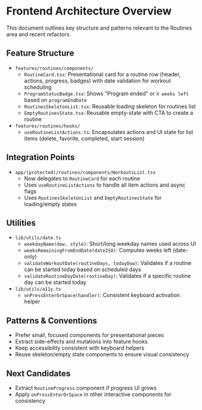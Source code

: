 # Frontend Architecture Overview

This document outlines key structure and patterns relevant to the Routines area and recent refactors.

## Feature Structure

- `features/routines/components/`
  - `RoutineCard.tsx`: Presentational card for a routine row (header, actions, progress, badges) with date validation for workout scheduling
  - `ProgramStatusBadge.tsx`: Shows "Program ended" or `X weeks left` based on `programEndDate`
  - `RoutinesSkeletonList.tsx`: Reusable loading skeleton for routines list
  - `EmptyRoutinesState.tsx`: Reusable empty-state with CTA to create a routine
- `features/routines/hooks/`
  - `useRoutineListActions.ts`: Encapsulates actions and UI state for list items (delete, favorite, completed, start session)

## Integration Points

- `app/(protected)/routines/components/WorkoutsList.tsx`
  - Now delegates to `RoutineCard` for each routine
  - Uses `useRoutineListActions` to handle all item actions and async flags
  - Uses `RoutinesSkeletonList` and `EmptyRoutinesState` for loading/empty states

## Utilities

- `lib/utils/date.ts`
  - `weekdayName(dow, style)`: Short/long weekday names used across UI
  - `weeksRemainingFromEndDate(dateISO)`: Computes weeks left (date-only)
  - `validateWorkoutDate(routineDays, todayDow)`: Validates if a routine can be started today based on scheduled days
  - `validateRoutineDayDate(routineDay)`: Validates if a specific routine day can be started today
- `lib/utils/a11y.ts`
  - `onPressEnterOrSpace(handler)`: Consistent keyboard activation helper

## Patterns & Conventions

- Prefer small, focused components for presentational pieces
- Extract side-effects and mutations into feature hooks
- Keep accessibility consistent with keyboard helpers
- Reuse skeleton/empty state components to ensure visual consistency

## Next Candidates

- Extract `RoutineProgress` component if progress UI grows
- Apply `onPressEnterOrSpace` in other interactive components for consistency
